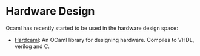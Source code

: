 # Hardware Design

Ocaml has recently started to be used in the hardware design space:

* [Hardcaml](https://github.com/janestreet/hardcaml): An OCaml library for designing hardware.
  Compiles to VHDL, verilog and C.
